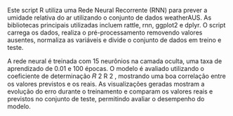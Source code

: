 Este script R utiliza uma Rede Neural Recorrente (RNN) para prever a umidade relativa do ar utilizando o conjunto de dados weatherAUS. As bibliotecas principais utilizadas incluem rattle, rnn, ggplot2 e dplyr. O script carrega os dados, realiza o pré-processamento removendo valores ausentes, normaliza as variáveis e divide o conjunto de dados em treino e teste.

A rede neural é treinada com 15 neurônios na camada oculta, uma taxa de aprendizado de 0.01 e 100 épocas. O modelo é avaliado utilizando o coeficiente de determinação 
𝑅
2
R 
2
 , mostrando uma boa correlação entre os valores previstos e os reais. As visualizações geradas mostram a evolução do erro durante o treinamento e comparam os valores reais e previstos no conjunto de teste, permitindo avaliar o desempenho do modelo.
